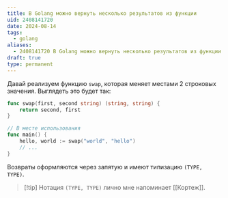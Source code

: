 ```yaml
---
title: В Golang можно вернуть несколько результатов из функции
uid: 2408141720
date: 2024-08-14
tags:
  - golang
aliases:
  - 2408141720 В Golang можно вернуть несколько результатов из функции
draft: true
type: permanent
---
```


Давай реализуем функцию `swap`, которая меняет местами 2 строковых значения. Выглядеть это будет так:

```go
func swap(first, second string) (string, string) {
    return second, first
}

// В месте использования
func main() {
    hello, world := swap("world", "hello")
    // ...
}
```

Возвраты оформляются через запятую и имеют типизацию `(TYPE, TYPE)`.

> [!tip] Нотация `(TYPE, TYPE)` лично мне напоминает [[Кортеж]].
